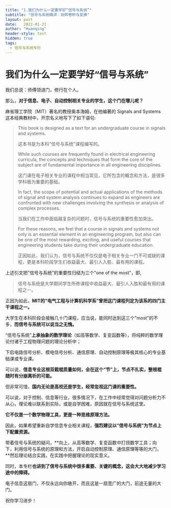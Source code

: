 ```yaml
---
title: "1.我们为什么一定要学好“信号与系统”"
subtitle: "信号与系统精讲：玩转卷积与变换"
layout: post
date:   2022-01-21
author: "Huanqing"
header-style: text
hidden: true
tags:
  - 信号与系统专栏
---
```


# 我们为什么一定要学好“信号与系统”

我们总说：师傅领进门，修行在个人。

那么，**对于信息、电子、自动控制相关专业的学生，这个门在哪儿呢？**

麻省理工学院（MIT）著名的教授奥本海姆，在他编著的 Signals and Systems 这本经典教材中，开宗名义地写下了如下语句:

> This book is designed as a text for an undergraduate course in signals and systems.
>
> 这本书是为本科“信号与系统”课程编写的。
>
> While such courses are frequently found in electrical engineering curricula, the concepts and techniques that form the core of the subject are of fundamental importance in all engineering disciplines.
>
> 这门课在电子相关专业的课程中相当常见，它所包含的概念和方法，是很多学科极为重要的基础。
>
> In fact, the scope of potential and actual applications of the methods of signal and system analysis continues to expand as engineers are confronted with new challenges involving the synthesis or analysis of complex processes.
>
> 当我们在工作中面临越复杂的问题时，信号与系统的重要性愈加突出。
>
> For these reasons, we feel that a course in signals and systems not only is an essential element in an engineering program, but also can be one of the most rewarding, exciting, and useful courses that engineering students take during their undergraduate education.
>
> 正因如此，我们认为，信号与系统不仅仅是电子相关专业一门不可或缺的课程，更是本科阶段学生们收益最大、最引人入胜、最有用的课程。

上述引文把"信号与系统”的重要性归结为三个"one of the most"，即,

> 信号与系统是大学期间学生所修课程中收益最大、最引人入胜和最有用的课程之一。

正因为如此，**MIT的“电气工程与计算机科学系”曾把这门课程列定为该系的四门主干课程之一。**

大学生在本科阶段会接触几十门课程，应当说，能同时达到这三个"most"的不多，**而信号与系统可以说当之无愧。**

“信号与系统”**上承抽象的数学理论**（如高等数学、复变函数等），将纯粹的数学理论付诸于工程物理问题的理论分析中；

下启电路信号分析、模电信号分析、通信原理、自动控制原理等极其核心的专业基础课或专业课。

可以说，**信息专业这根双截棍质量如何，全在这个“节”上，节点不扎实，整根棍随时有分崩离析的可能。**

但非常可惜，**国内无论是高校还是学生，经常忽视这门课的重要性。**

可以说，对于控制、信息等行业，很多情况下，在工作中经常觉得对问题分析力不从心，理论难以联系到实际，或是自学困难，原因就在信号与系统这里。

**它不仅是一个数学物理工具，更是一种思维原理方法。**

因此，如果希望重新自学信息专业相关课程，**强烈建议以“信号与系统”为节点上下配置资源。**

带着信号与系统的疑问，**向上，从高等数学、复变函数中打捞数学工具；向下，利用信号与系统的原理和方法，开启自动控制原理、通信原理等等的大门，**然后理论结合实践，在实践中把握理论的现实意义。

同时，本专栏**也讲到了信号与系统中很多重要、关键的概念，这会大大地减少学习途中的障碍。**

电子信息这扇门，不仅永远向你敞开，而且这是一扇宽广的大门，前途无量的大门。

祝你学习进步！
